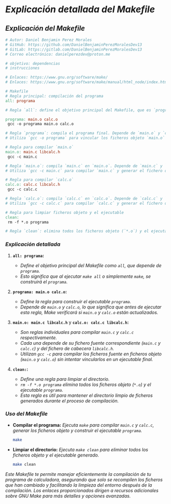 # ***Explicación detallada del Makefile***

## ***Explicación del Makefile***

```makefile
# Autor: Daniel Benjamin Perez Morales
# GitHub: https://github.com/DanielBenjaminPerezMoralesDev13
# GitLab: https://gitlab.com/DanielBenjaminPerezMoralesDev13
# Correo electrónico: danielperezdev@proton.me

# objetivo: dependencias
# instrucciones

# Enlaces: https://www.gnu.org/software/make/
# Enlaces: https://www.gnu.org/software/make/manual/html_node/index.html

# Makefile
# Regla principal: compilación del programa
all: programa

# Regla `all`: define el objetivo principal del Makefile, que es `programa`.

programa: main.o calc.o
 gcc -o programa main.o calc.o

# Regla `programa`: compila el programa final. Depende de `main.o` y `calc.o`.
# Utiliza `gcc -o programa` para vincular los ficheros objeto `main.o` y `calc.o` en un ejecutable llamado `programa`.

# Regla para compilar `main.o`
main.o: main.c libcalc.h
 gcc -c main.c

# Regla `main.o`: compila `main.c` en `main.o`. Depende de `main.c` y `libcalc.h`.
# Utiliza `gcc -c main.c` para compilar `main.c` y generar el fichero objeto `main.o`.

# Regla para compilar `calc.o`
calc.o: calc.c libcalc.h
 gcc -c calc.c

# Regla `calc.o`: compila `calc.c` en `calc.o`. Depende de `calc.c` y `libcalc.h`.
# Utiliza `gcc -c calc.c` para compilar `calc.c` y generar el fichero objeto `calc.o`.

# Regla para limpiar ficheros objeto y el ejecutable
clean:
 rm -f *.o programa

# Regla `clean`: elimina todos los ficheros objeto (`*.o`) y el ejecutable `programa`.
```

### ***Explicación detallada***

1. **`all: programa`:**
   - *Define el objetivo principal del Makefile como `all`, que depende de `programa`.*
   - *Esto significa que al ejecutar `make all` o simplemente `make`, se construirá el `programa`.*

2. **`programa: main.o calc.o`:**
   - *Define la regla para construir el ejecutable `programa`.*
   - *Depende de `main.o` y `calc.o`, lo que significa que antes de ejecutar esta regla, Make verificará si `main.o` y `calc.o` están actualizados.*

3. **`main.o: main.c libcalc.h`** y **`calc.o: calc.c libcalc.h`:**
   - *Son reglas individuales para compilar `main.c` y `calc.c` respectivamente.*
   - *Cada una depende de su fichero fuente correspondiente (`main.c` y `calc.c`) y del fichero de cabecera `libcalc.h`.*
   - *Utilizan `gcc -c` para compilar los ficheros fuente en ficheros objeto (`main.o` y `calc.o`) sin intentar vincularlos en un ejecutable final.*

4. **`clean:`:**
   - *Define una regla para limpiar el directorio.*
   - *`rm -f *.o programa` elimina todos los ficheros objeto (`*.o`) y el ejecutable `programa`.*
   - *Esta regla es útil para mantener el directorio limpio de ficheros generados durante el proceso de compilación.*

### ***Uso del Makefile***

- **Compilar el programa:** *Ejecuta `make` para compilar `main.c` y `calc.c`, generar los ficheros objeto y construir el ejecutable `programa`.*
  
  ```bash
  make
  ```

- **Limpiar el directorio:** *Ejecuta `make clean` para eliminar todos los ficheros objeto y el ejecutable generado.*
  
  ```bash
  make clean
  ```

*Este Makefile te permite manejar eficientemente la compilación de tu programa de calculadora, asegurando que solo se recompilen los ficheros que han cambiado y facilitando la limpieza del entorno después de la compilación. Los enlaces proporcionados dirigen a recursos adicionales sobre GNU Make para más detalles y opciones avanzadas.*
